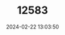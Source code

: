 ---
title: "12583"
category: "Macrhybopsis gelida"
draft: false
date: 2024-02-22 13:03:50
languages:
  English: ["Sturgeon Chub"]
---